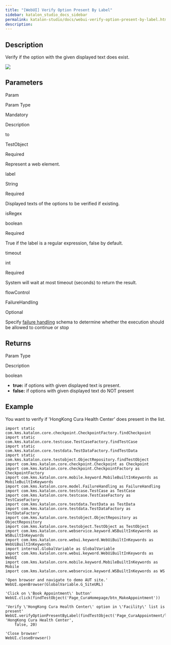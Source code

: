 ```yaml
---
title: "[WebUI] Verify Option Present By Label" 
sidebar: katalon_studio_docs_sidebar
permalink: katalon-studio/docs/webui-verify-option-present-by-label.html 
description: 
---
```

Description
-----------

Verify if the option with the given displayed text does exist.

![](../../images/katalon-studio/docs/webui-verify-option-present-by-label/label.jpg)

Parameters
----------

Param

Param Type

Mandatory

Description

to

TestObject

Required

Represent a web element.

label

String

Required

Displayed texts of the options to be verified if existing.

isRegex

boolean

Required

True if the label is a regular expression, false by default.

timeout

int

Required

System will wait at most timeout (seconds) to return the result.

flowControl

FailureHandling

Optional

Specify [failure handling](https://docs.katalon.com/x/qAAM) schema to determine whether the execution should be allowed to continue or stop

Returns
-------

Param Type

Description

boolean

*   **true:** if options with given displayed text is present.
*   **false:** if options with given displayed text do NOT present

Example
-------

You want to verify if 'HongKong Cura Health Center' does present in the list.

```
import static com.kms.katalon.core.checkpoint.CheckpointFactory.findCheckpoint
import static com.kms.katalon.core.testcase.TestCaseFactory.findTestCase
import static com.kms.katalon.core.testdata.TestDataFactory.findTestData
import static com.kms.katalon.core.testobject.ObjectRepository.findTestObject
import com.kms.katalon.core.checkpoint.Checkpoint as Checkpoint
import com.kms.katalon.core.checkpoint.CheckpointFactory as CheckpointFactory
import com.kms.katalon.core.mobile.keyword.MobileBuiltInKeywords as MobileBuiltInKeywords
import com.kms.katalon.core.model.FailureHandling as FailureHandling
import com.kms.katalon.core.testcase.TestCase as TestCase
import com.kms.katalon.core.testcase.TestCaseFactory as TestCaseFactory
import com.kms.katalon.core.testdata.TestData as TestData
import com.kms.katalon.core.testdata.TestDataFactory as TestDataFactory
import com.kms.katalon.core.testobject.ObjectRepository as ObjectRepository
import com.kms.katalon.core.testobject.TestObject as TestObject
import com.kms.katalon.core.webservice.keyword.WSBuiltInKeywords as WSBuiltInKeywords
import com.kms.katalon.core.webui.keyword.WebUiBuiltInKeywords as WebUiBuiltInKeywords
import internal.GlobalVariable as GlobalVariable
import com.kms.katalon.core.webui.keyword.WebUiBuiltInKeywords as WebUI
import com.kms.katalon.core.mobile.keyword.MobileBuiltInKeywords as Mobile
import com.kms.katalon.core.webservice.keyword.WSBuiltInKeywords as WS

'Open browser and navigate to demo AUT site.'
WebUI.openBrowser(GlobalVariable.G_SiteURL)

'Click on \'Book Appointment\' button'
WebUI.click(findTestObject('Page_CuraHomepage/btn_MakeAppointment'))

'Verify \'HongKong Cura Health Center\' option in \'Facility\' list is present'
WebUI.verifyOptionPresentByLabel(findTestObject('Page_CuraAppointment/lst_Facility'), 'HongKong Cura Health Center', 
    false, 20)

'Close browser'
WebUI.closeBrowser()
```